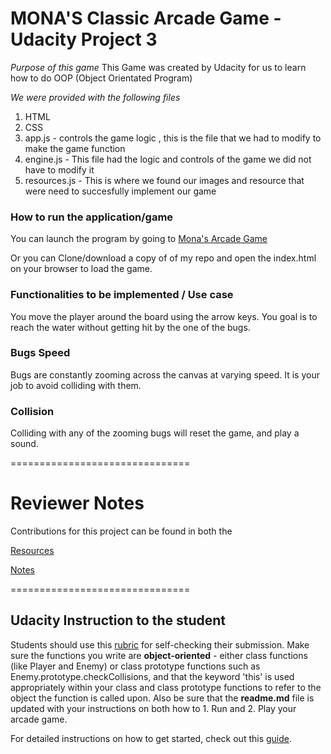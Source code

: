 # MONA'S Classic Arcade Game - Udacity Project 3 


*Purpose of this game*
This Game was created by Udacity for us to learn how to do OOP (Object Orientated Program)

*We were provided with the following files*
1. HTML
2. CSS
3. app.js - controls the game logic , this is the file that we had to modify to make the game function 
4. engine.js - This file had the logic and controls of the game we did not have to modify it
5. resources.js - This is where we found our images and resource that were need to succesfully implement our game  

### How to run the application/game

You can launch the program by going to 
[Mona's Arcade Game](https://thenewmona.github.io/monas-arcade-game/)

Or you can Clone/download a copy of of my repo and open the index.html on your browser to load the game.

### Functionalities to be implemented / Use case
You move the player around the board using the arrow keys.
You goal is to reach the water without getting hit by the one of the bugs. 

### Bugs Speed
Bugs are constantly zooming across the canvas at varying speed.
It is your job to avoid colliding with them. 

### Collision
Colliding with any of the zooming bugs will reset the game, and play a sound.

===============================
# Reviewer Notes 

Contributions for this project can be found in both the 

[Resources](https://github.com/thenewmona/monas-arcade-game/blob/master/Resources.md)

[Notes](https://github.com/thenewmona/monas-arcade-game/blob/master/Notes.md)


===============================
## Udacity Instruction to the student 

Students should use this [rubric](https://review.udacity.com/#!/projects/2696458597/rubric) for self-checking their submission. Make sure the functions you write are **object-oriented** - either class functions (like Player and Enemy) or class prototype functions such as Enemy.prototype.checkCollisions, and that the keyword 'this' is used appropriately within your class and class prototype functions to refer to the object the function is called upon. Also be sure that the **readme.md** file is updated with your instructions on both how to 1. Run and 2. Play your arcade game.

For detailed instructions on how to get started, check out this [guide](https://docs.google.com/document/d/1v01aScPjSWCCWQLIpFqvg3-vXLH2e8_SZQKC8jNO0Dc/pub?embedded=true).
